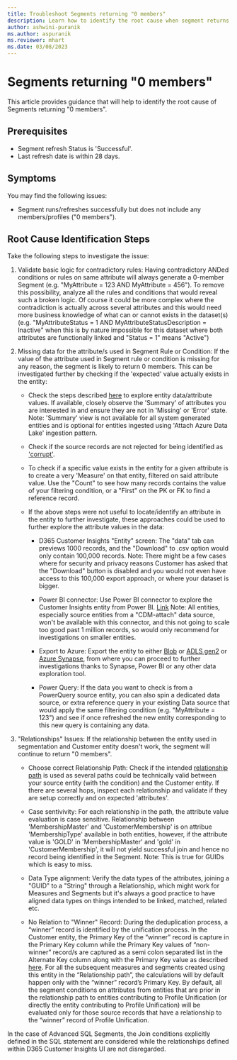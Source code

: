 ```yaml
---
title: Troubleshoot Segments returning "0 members"
description: Learn how to identify the root cause when segment returns 0 members in Dynamics 365 Customer Insights.
author: ashwini-puranik
ms.author: aspuranik
ms.reviewer: mhart
ms.date: 03/08/2023
---
```


# Segments returning "0 members"

This article provides guidance that will help to identify the root cause of Segments returning "0 members".

## Prerequisites

- Segment refresh Status is 'Successful'.
- Last refresh date is within 28 days.

## Symptoms

You may find the following issues:

- Segment runs/refreshes successfully but does not include any members/profiles ("0 members").

## Root Cause Identification Steps

Take the following steps to investigate the issue:

1. Validate basic logic for contradictory rules:
Having contradictory ANDed conditions or rules on same attribute will always generate a 0-member Segment (e.g. "MyAttribute = 123 AND MyAttribute = 456").
To remove this possibility, analyze all the rules and conditions that would reveal such a broken logic. Of course it could be more complex where the contradiction is actually across several attributes and this would need more business knowledge of what can or cannot exists in the dataset(s) (e.g. "MyAttributeStatus = 1 AND MyAttributeStatusDescription = Inactive" when this is by nature impossible for this dataset where both attributes are functionally linked and "Status = 1" means "Active")

2. Missing data for the attribute/s used in Segment Rule or Condition:
If the value of the attribute used in Segment rule or condition is missing for any reason, the segment is likely to return 0 members. This can be investigated further by checking if the 'expected' value actually exists in the entity:

    - Check the steps described [here](https://learn.microsoft.com/en-us/dynamics365/customer-insights/entities#explore-a-specific-entitys-data) to explore entity data/attribute values. 
If available, closely observe the 'Summary' of attributes you are interested in and ensure they are not in 'Missing' or 'Error' state. 
Note: 'Summary' view is not available for all system generated entities and is optional for entities ingested using 'Attach Azure Data Lake' ingestion pattern.

    - Check if the source records are not rejected for being identified as ['corrupt'](https://learn.microsoft.com/en-us/dynamics365/customer-insights/data-sources#corrupt-data-sources).
    
    - To check if a specific value exists in the entity for a given attribute is to create a very 'Measure' on that entity, filtered on said attribute value. Use the "Count" to see how many records contains the value of your filtering condition, or a "First" on the PK or FK to find a reference record.

    - If the above steps were not useful to locate/identify an attribute in the entity to further investigate, these approaches could be used to further explore the attribute values in the data:
    
        - D365 Customer Insights "Entity" screen: The "data" tab can previews 1000 records, and the "Download" to .csv option would only contain 100,000 records. 
    Note: There might be a few cases where for security and privacy reasons Customer has asked that the "Download" button is disabled and you would not even have access to this 100,000 export approach, or where your dataset is bigger.
    
        - Power BI connector: Use Power BI connector to explore the Customer Insights entity from Power BI. [Link](https://learn.microsoft.com/en-us/dynamics365/customer-insights/export-power-bi)
Note: All entities, especially source entities from a "CDM-attach" data source, won't be available with this connector, and this not going to scale too good past 1 million records, so would only recommend for investigations on smaller entities.

        - Export to Azure: Export the entity to either [Blob](https://learn.microsoft.com/en-us/dynamics365/customer-insights/export-azure-blob-storage)  or [ADLS gen2](https://learn.microsoft.com/en-us/dynamics365/customer-insights/export-azure-data-lake-storage-gen2)  or [Azure Synapse](https://learn.microsoft.com/en-us/dynamics365/customer-insights/export-azure-synapse-analytics), from where you can proceed to further investigations thanks to Synapse, Power BI or any other data exploration tool.

        - Power Query: If the data you want to check is from a PowerQuery source entity, you can also spin a dedicated data source, or extra reference query in your existing Data source that would apply the same filtering condition (e.g. "MyAttribute = 123") and see if once refreshed the new entity corresponding to this new query is containing any data.
        
3. "Relationships" Issues:
If the relationship between the entity used in segmentation and Customer entity doesn't work, the segment will continue to return "0 members".

    - Choose correct Relationship Path: Check if the intended [relationship path](https://learn.microsoft.com/en-us/dynamics365/customer-insights/relationships#relationship-paths) is used as several paths could be technically valid between your source entity (with the condition) and the Customer entity. If there are several hops, inspect each relationship and validate if they are setup correctly and on expected 'attributes'.
    
    - Case sentivivity: For each relationship in the path, the attribute value evaluation is case sensitive. Relationship between 'MembershipMaster' and 'CustomerMembership' is on attribue 'MembershipType' available in both entities, however, if the attribute value is 'GOLD' in 'MembershipMaster' and 'gold' in 'CustomerMembership', it will not yield successful join and hence no record being identified in the Segment. Note: This is true for GUIDs which is easy to miss.

    - Data Type alignment: Verify the data types of the attributes, joining a "GUID" to a "String" through a Relationship, which might work for Measures and Segments but it's always a good practice to have aligned data types on things intended to be linked, matched, related etc.

    - No Relation to "Winner" Record: During the deduplication process, a “winner” record is identified by the unification process. In the Customer entity, the Primary Key of the “winner” record is capture in the Primary Key column while the Primary Key values of “non-winner” record/s are captured as a semi colon separated list in the Alternate Key column along with the Primary Key value as described [here](https://learn.microsoft.com/en-us/dynamics365/customer-insights/review-unification#verify-output-entities-from-data-unification). For all the subsequent measures and segments created using this entity in the “Relationship path”, the calculations will by default happen only with the “winner” record’s Primary Key. By default, all the segment conditions on attributes from entities that are prior in the relationship path to entities contributing to Profile Unification (or directly the entity contributing to Profile Unification) will be evaluated only for those source records that have a relationship to the “winner” record of Profile Unification.

In the case of Advanced SQL Segments, the Join conditions explicitly defined in the SQL statement are considered while the relationships defined within D365 Customer Insights UI are not disregarded. 
